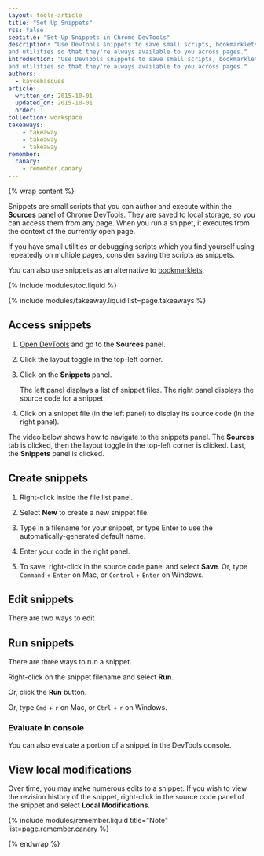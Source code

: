 ```yaml
---
layout: tools-article
title: "Set Up Snippets"
rss: false
seotitle: "Set Up Snippets in Chrome DevTools"
description: "Use DevTools snippets to save small scripts, bookmarklets, 
and utilities so that they're always available to you across pages."
introduction: "Use DevTools snippets to save small scripts, bookmarklets, 
and utilities so that they're always available to you across pages."
authors:
  - kaycebasques
article:
  written_on: 2015-10-01
  updated_on: 2015-10-01
  order: 1
collection: workspace
takeaways:
    - takeaway
    - takeaway
    - takeaway
remember:
  canary:
    - remember.canary
---
```


<!-- how to handle local modifications content? 
     https://developer.chrome.com/devtools/docs/authoring-development-workflow#local-modifications -->

<!-- https://developer.chrome.com/devtools/docs/authoring-development-workflow#snippets
     http://www.briangrinstead.com/blog/devtools-snippets 
     https://github.com/bgrins/devtools-snippets
     http://bgrins.github.io/devtools-snippets/ 
     https://github.com/paulirish/devtools-addons/wiki/Snippets -->

{% wrap content %}

<!-- who what where when why how -->

Snippets are small scripts that you can author and execute within the 
**Sources** panel of Chrome DevTools. They are saved to local storage, so
you can access them from any page. When you run a snippet, it executes from the
context of the currently open page. 

If you have small utilities or debugging scripts which you find yourself 
using repeatedly on multiple pages, consider saving the scripts as snippets. 

You can also use snippets as an alternative to 
[bookmarklets](https://en.wikipedia.org/wiki/Bookmarklet).

{% include modules/toc.liquid %}

{% include modules/takeaway.liquid list=page.takeaways %}

## Access snippets

1. [Open DevTools](setup-devtools#access-devtools) and go to the 
   **Sources** panel.

1. Click the layout toggle in the top-left corner. 

1. Click on the **Snippets** panel.

   The left panel displays a list of snippet files. The right panel displays
   the source code for a snippet. 

1. Click on a snippet file (in the left panel) to display its source code
   (in the right panel).

<!-- todo video of all 4 steps -->
The video below shows how to navigate to the snippets panel. The **Sources**
tab is clicked, then the layout toggle in the top-left corner is clicked. Last,
the **Snippets** panel is clicked.

## Create snippets

1. Right-click inside the file list panel.

1. Select **New** to create a new snippet file.

1. Type in a filename for your snippet, or type Enter to use the
   automatically-generated default name.

1. Enter your code in the right panel.

1. To save, right-click in the source code panel and select **Save**. Or,
   type `Command` + `Enter` on Mac, or `Control` + `Enter` on Windows.

<!-- create video. use google scholar, and incognito browser -->

## Edit snippets

There are two ways to edit 

## Run snippets

There are three ways to run a snippet. 

Right-click on the snippet filename and select **Run**.

Or, click the **Run** button.

Or, type `Cmd` + `r` on Mac, or `Ctrl` + `r` on Windows. 

### Evaluate in console

You can also evaluate a portion of a snippet in the DevTools console. 

## View local modifications

Over time, you may make numerous edits to a snippet. If you wish to view
the revision history of the snippet, right-click in the source code panel
of the snippet and select **Local Modifications**.

{% include modules/remember.liquid title="Note" list=page.remember.canary %}

{% endwrap %}

